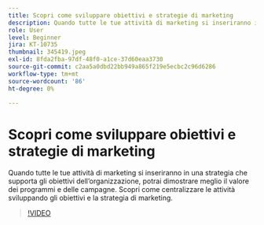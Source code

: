 ```yaml
---
title: Scopri come sviluppare obiettivi e strategie di marketing
description: Quando tutte le tue attività di marketing si inseriranno in una strategia che supporta gli obiettivi dell’organizzazione, potrai dimostrare meglio il valore dei programmi e delle campagne.
role: User
level: Beginner
jira: KT-10735
thumbnail: 345419.jpeg
exl-id: 8fda2fba-97df-48f0-a1ce-37d60eaa3730
source-git-commit: c2aa5a0dbd22bb949a865f219e5ecbc2c96d6286
workflow-type: tm+mt
source-wordcount: '86'
ht-degree: 0%

---
```


# Scopri come sviluppare obiettivi e strategie di marketing

Quando tutte le tue attività di marketing si inseriranno in una strategia che supporta gli obiettivi dell’organizzazione, potrai dimostrare meglio il valore dei programmi e delle campagne. Scopri come centralizzare le attività sviluppando gli obiettivi e la strategia di marketing.

>[!VIDEO](https://video.tv.adobe.com/v/345419/?quality=12&learn=on)
